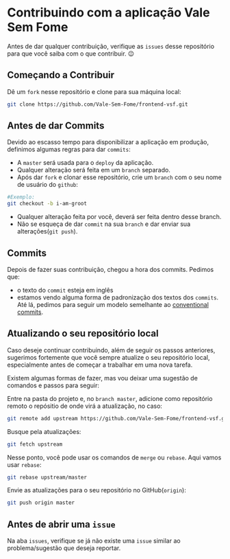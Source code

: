 # Contribuindo com a aplicação Vale Sem Fome

Antes de dar qualquer contribuição, verifique as `issues` desse repositório para que você saiba com o que contribuir. 😉

## Começando a Contribuir

Dê um `fork` nesse repositório e clone para sua máquina local:

```bash
git clone https://github.com/Vale-Sem-Fome/frontend-vsf.git
```

## Antes de dar Commits

Devido ao escasso tempo para disponibilizar a aplicação em produção, definimos algumas regras para dar `commits`:


- A `master` será usada para o `deploy` da aplicação. 
- Qualquer alteração será feita em um `branch` separado.
- Após dar `fork` e clonar esse repositório, crie um `branch` com o seu nome de usuário do `github`:

```bash
#Exemplo:
git checkout -b i-am-groot
```

- Qualquer alteração feita por você, deverá ser feita dentro desse branch.
- Não se esqueça de dar `commit` na sua `branch` e dar enviar sua alterações(`git push`).

## Commits

Depois de fazer suas contribuição, chegou a hora dos commits. Pedimos que:

- o texto do `commit` esteja em inglês
- estamos vendo alguma forma de padronização dos textos dos `commits`. Até lá, pedimos para seguir um modelo semelhante ao [conventional commits](https://www.conventionalcommits.org/en/v1.0.0/).

## Atualizando o seu repositório local

Caso deseje continuar contribuindo, além de seguir os passos anteriores, sugerimos fortemente que você sempre atualize o seu repositório local, especialmente antes de começar a trabalhar em uma nova tarefa. 

Existem algumas formas de fazer, mas vou deixar uma sugestão de comandos e passos para seguir:

Entre na pasta do projeto e, no `branch master`, adicione como repositório remoto o repósitio de onde virá a atualização, no caso:

```bash
git remote add upstream https://github.com/Vale-Sem-Fome/frontend-vsf.git
```

Busque pela atualizações:

```bash
git fetch upstream
```

Nesse ponto, você pode usar os comandos de `merge` ou `rebase`. Aqui vamos usar `rebase`:

```bash
git rebase upstream/master
```

Envie as atualizações para o seu repositório no GitHub(`origin`):

```bash
git push origin master
```

## Antes de abrir uma `issue`

Na aba `issues`, verifique se já não existe uma `issue` similar ao problema/sugestão que deseja reportar.